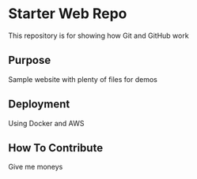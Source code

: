 # Starter Web Repo

This repository is for showing how Git and GitHub work

## Purpose

Sample website with plenty of files for demos

## Deployment

Using Docker and AWS

## How To Contribute 

Give me moneys